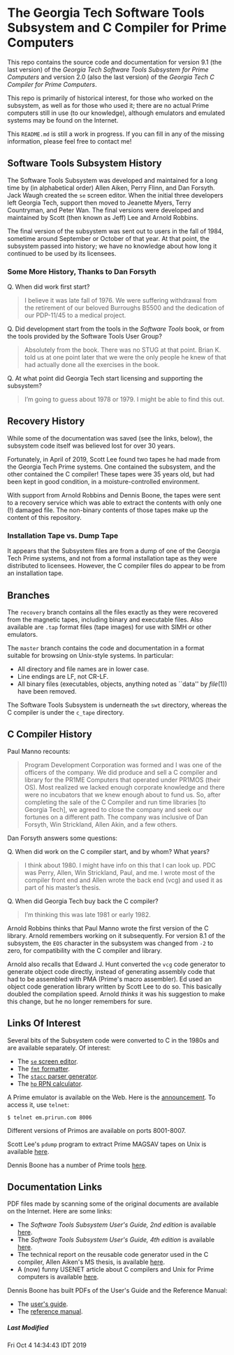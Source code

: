 # The Georgia Tech Software Tools Subsystem and C Compiler for Prime Computers

This repo contains the source code and documentation for version 9.1
(the last version) of the *Georgia Tech Software Tools Subsystem for
Prime Computers* and version 2.0 (also the last version) of the *Georgia
Tech C Compiler for Prime Computers*.

This repo is primarily of historical interest, for those who worked on
the subsystem, as well as for those who used it; there are no actual
Prime computers still in use (to our knowledge), although emulators and
emulated systems may be found on the Internet.

This `README.md` is still a work in progress. If you can fill in
any of the missing information, please feel free to contact me!

## Software Tools Subsystem History

The Software Tools Subsystem was developed and maintained for a long time
by (in alphabetical order) Allen Aiken, Perry Flinn, and Dan Forsyth.
Jack Waugh created the `se` screen editor. When the initial three
developers left Georgia Tech, support then moved to Jeanette Myers,
Terry Countryman, and Peter Wan. The final versions were developed and
maintained by Scott (then known as Jeff) Lee and Arnold Robbins.

The final version of the subsystem was sent out to users in the fall of
1984, sometime around September or October of that year. At that point,
the subsystem passed into history; we have no knowledge about how long
it continued to be used by its licensees.

### Some More History, Thanks to Dan Forsyth

Q. When did work first start?

> I believe it was late fall of 1976.  We were suffering withdrawal from
> the retirement of our beloved Burroughs B5500 and the dedication of our
> PDP-11/45 to a medical project.

Q. Did development start from the tools in the *Software Tools* book,
or from the tools provided by the Software Tools User Group?

> Absolutely from the book.  There was no STUG at that point.  Brian K. told
> us at one point later that we were the only people he knew of that had
> actually done all the exercises in the book.

Q. At what point did Georgia Tech start licensing and supporting the subsystem?

> I’m going to guess about 1978 or 1979.  I might be able to find this out.


## Recovery History

While some of the documentation was saved (see the links, below), the
subsystem code itself was believed lost for over 30 years.

Fortunately, in April of 2019, Scott Lee found two tapes he had made
from the Georgia Tech Prime systems. One contained the subsystem, and
the other contained the C compiler!  These tapes were 35 years old,
but had been kept in good condition, in a moisture-controlled environment.

With support from Arnold Robbins and Dennis Boone, the tapes were sent to
a recovery service which was able to extract the contents with only one
(!) damaged file.  The non-binary contents of those tapes make up the
content of this repository.

### Installation Tape vs. Dump Tape

It appears that the Subsystem files are from a dump of one of the Georgia
Tech Prime systems, and not from a formal installation tape as they were
distributed to licensees. However, the C compiler files do appear to be
from an installation tape.

## Branches

The `recovery` branch contains all the files exactly as they were
recovered from the magnetic tapes, including binary and executable
files. Also available are `.tap` format files (tape images) for use with
SIMH or other emulators.

The `master` branch contains the code and documentation in a format
suitable for browsing on Unix-style systems. In particular:

* All directory and file names are in lower case.
* Line endings are LF, not CR-LF.
* All binary files (executables, objects, anything noted as ``data''
by *file*(1)) have been removed.

The Software Tools Subsystem is underneath the `swt` directory, whereas
the C compiler is under the `c_tape` directory.

## C Compiler History

Paul Manno recounts:

> Program Development Corporation was formed and I was one of the officers
> of the company.  We did produce and sell a C compiler and library for the
> PR1ME Computers that operated under PR1MOS (their OS).  Most realized
> we lacked enough corporate knowledge and there were no incubators that
> we knew enough about to fund us.  So, after completing the sale of the
> C Compiler and run time libraries [to Georgia Tech], we agreed to close
> the company and seek our fortunes on a different path.  The company was
> inclusive of Dan Forsyth, Win Strickland, Allen Akin, and a few others.

Dan Forsyth answers some questions:

Q. When did work on the C compiler start, and by whom? What years?

> I think about 1980.  I might have info on this that I can look up.
> PDC was Perry, Allen, Win Strickland, Paul, and me.  I wrote most of
> the compiler front end and Allen wrote the back end (vcg) and used it
> as part of his master’s thesis.

Q. When did Georgia Tech buy back the C compiler?

> I’m thinking this was late 1981 or early 1982.

Arnold Robbins thinks that Paul Manno wrote the first version of
the C library. Arnold remembers working on it subsequently. For version
8.1 of the subsystem, the `EOS` character in the subsystem was changed
from `-2` to zero, for compatibility with the C compiler and library.

Arnold also recalls that Edward J. Hunt converted the `vcg` code generator
to generate object code directly, instead of generating assembly code
that had to be assembled with PMA (Prime's macro assembler).  Ed used
an object code generation library written by Scott Lee to do so. This
basically doubled the compilation speed. Arnold *thinks* it was his
suggestion to make this change, but he no longer remembers for sure.

## Links Of Interest

Several bits of the Subsystem code were converted to C in the 1980s and
are available separately. Of interest:

* The [`se` screen editor](http://se-editor.org).
* The [`fmt` formatter](https://github.com/arnoldrobbins/swtfmt-with-history).
* The [`stacc` parser generator](https://github.com/arnoldrobbins/stacc).
* The [`hp` RPN calculator](https://github.com/arnoldrobbins/hp).

A Prime emulator is available on the Web. Here is the
[announcement](https://groups.google.com/forum/#!topic/comp.sys.prime/FRwgdMrDBqM).
To access it, use `telnet`:

	$ telnet em.prirun.com 8006

Different versions of Primos are available on ports 8001-8007.

Scott Lee's `pdump` program to extract Prime MAGSAV tapes on Unix is
available [here](https://github.com/arnoldrobbins/pdump).

Dennis Boone has a number of Prime tools
[here](https://bitbucket.org/kb8zqz/drbprimetools).

## Documentation Links

PDF files made by scanning some of the original documents are available
on the Internet. Here are some links:

* The *Software Tools Subsystem User's Guide, 2nd edition* is available [here](http://bitsavers.org/pdf/georgiaTech/GIT-ICS-80-03_Software_Tools_Subsystem_Users_Guide_2ed_Apr80.pdf).
* The *Software Tools Subsystem User's Guide, 4th edition* is available [here](http://bitsavers.org/pdf/georgiaTech/GIT-ICS-85-08_Software_Tools_Subsystem_Users_Guide_4ed_May85.pdf).
* The technical report on the reusable code generator used in the C compiler, Allen Aiken's MS thesis, is available [here](http://bitsavers.org/pdf/prime/georgiaTech/GIT-ICS-81-16_primeCodeGen.pdf).
* A (now) funny USENET article about C compilers and Unix for Prime computers is available [here](https://groups.google.com/forum/#!topic/net.unix-wizards/y2a7uwis4sc).

Dennis Boone has built PDFs of the User's Guide and the Reference Manual:

* The [user's guide](https://yagi.h-net.org/prime_manuals/swt91_guide.pdf).
* The [reference manual](https://yagi.h-net.org/prime_manuals/swt91_refman.pdf).

##### Last Modified
Fri Oct  4 14:34:43 IDT 2019
